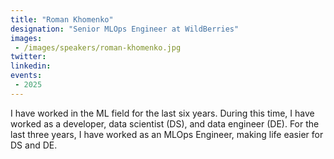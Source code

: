 ```yaml
---
title: "Roman Khomenko"
designation: "Senior MLOps Engineer at WildBerries"
images:
 - /images/speakers/roman-khomenko.jpg
twitter: 
linkedin: 
events:
 - 2025
---
```


I have worked in the ML field for the last six years. During this time, I have worked as a developer, data scientist (DS), and data engineer (DE). For the last three years, I have worked as an MLOps Engineer, making life easier for DS and DE.